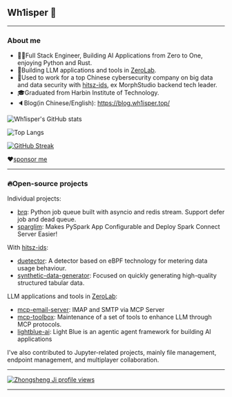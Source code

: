 ## Wh1isper 👋

---
### About me

- 👨‍🔧Full Stack Engineer, Building AI Applications from Zero to One, enjoying Python and Rust.
- 🚀Building LLM applications and tools in [ZeroLab](https://github.com/ai-zerolab).
- 💼Used to work for a top Chinese cybersecurity company on big data and data security with [hitsz-ids](https://github.com/hitsz-ids/), ex MorphStudio backend tech leader.
- 🎓Graduated from Harbin Institute of Technology.
- 🔈Blog(in Chinese/English): https://blog.wh1isper.top/

![Wh1isper's GitHub stats](https://github-readme-stats.vercel.app/api?username=wh1isper&count_private=true)

![Top Langs](https://github-readme-stats.vercel.app/api/top-langs/?username=wh1isper&hide=javascript,css,html&layout=compact)

[![GitHub Streak](https://ghstreak.wh1isper.top?user=Wh1isper)](https://git.io/streak-stats)

❤[sponsor me](https://wh1isper.github.io/about/#%E6%8D%90%E8%B5%A0)

---

### 🔥Open-source projects

Individual projects:
- [brq](https://github.com/Wh1isper/brq): Python job queue built with asyncio and redis stream. Support defer job and dead queue.
- [sparglim](https://github.com/Wh1isper/sparglim): Makes PySpark App Configurable and Deploy Spark Connect Server Easier!

With [hitsz-ids](https://github.com/hitsz-ids):
- [duetector](https://github.com/hitsz-ids/duetector): A detector based on eBPF technology for metering data usage behaviour.
- [synthetic-data-generator](https://github.com/hitsz-ids/synthetic-data-generator): Focused on quickly generating high-quality structured tabular data.

LLM applications and tools in [ZeroLab](https://github.com/ai-zerolab):
- [mcp-email-server](https://github.com/ai-zerolab/mcp-email-server): IMAP and SMTP via MCP Server
- [mcp-toolbox](https://github.com/ai-zerolab/mcp-toolbox): Maintenance of a set of tools to enhance LLM through MCP protocols.
- [lightblue-ai](https://github.com/ai-zerolab/lightblue-ai): Light Blue is an agentic agent framework for building AI applications

I've also contributed to Jupyter-related projects, mainly file management, endpoint management, and multiplayer collaboration.

---

[![Zhongsheng Ji profile views](https://u8views.com/api/v1/github/profiles/43375501/views/day-week-month-total-count.svg)](https://u8views.com/github/Wh1isper)

---

